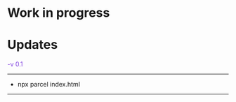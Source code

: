 # Work in progress

### 

# Updates

<span style="color: #7F3FE0; ">-v 0.1</span>

---

- npx parcel index.html

---
